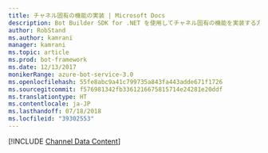 ```yaml
---
title: チャネル固有の機能の実装 | Microsoft Docs
description: Bot Builder SDK for .NET を使用してチャネル固有の機能を実装する方法について説明します。
author: RobStand
ms.author: kamrani
manager: kamrani
ms.topic: article
ms.prod: bot-framework
ms.date: 12/13/2017
monikerRange: azure-bot-service-3.0
ms.openlocfilehash: 55fe8abc9a41c799735a843fa443adde671f1726
ms.sourcegitcommit: f576981342fb3361216675815714e24281e20ddf
ms.translationtype: HT
ms.contentlocale: ja-JP
ms.lasthandoff: 07/18/2018
ms.locfileid: "39302553"
---
```

[!INCLUDE [Channel Data Content](../includes/snippet-channeldata.md)]
